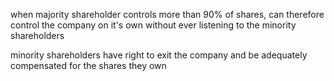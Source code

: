 when majority shareholder controls more than 90% of shares, can therefore control the company on it's own without ever listening to the minority shareholders

minority shareholders have right to exit the company and be adequately compensated for the shares they own 
